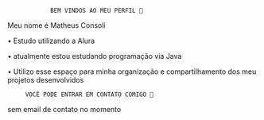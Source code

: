                 BEM VINDOS AO MEU PERFIL 🌟
   Meu nome é Matheus Consoli

• Estudo utilizando a Alura

• atualmente estou estudando programação via Java

• Utilizo esse espaço para minha organização e compartilhamento dos meu projetos desenvolvidos
        
         VOCÊ PODE ENTRAR EM CONTATO COMIGO 💯


sem email de contato no momento
